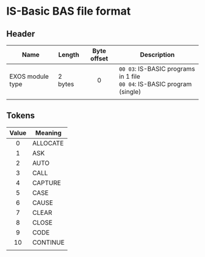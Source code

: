 # IS-Basic BAS file format

## Header

| Name             | Length  | Byte offset | Description                                                                |
| ---------------- | ------- |:-----------:| -------------------------------------------------------------------------- |
| EXOS module type | 2 bytes |      0      | `00 03`: IS-BASIC programs in 1 file<br>`00 04`: IS-BASIC program (single) |
|                  |         |             |                                                                            |



## Tokens

| Value | Meaning  |
|:-----:| -------- |
|   0   | ALLOCATE |
|   1   | ASK      |
|   2   | AUTO     |
|   3   | CALL     |
|   4   | CAPTURE  |
|   5   | CASE     |
|   6   | CAUSE    |
|   7   | CLEAR    |
|   8   | CLOSE    |
|   9   | CODE     |
|  10   | CONTINUE |
|       |          |

